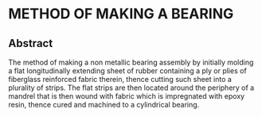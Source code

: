 # METHOD OF MAKING A BEARING

## Abstract
The method of making a non metallic bearing assembly by initially molding a flat longitudinally extending sheet of rubber containing a ply or plies of fiberglass reinforced fabric therein, thence cutting such sheet into a plurality of strips. The flat strips are then located around the periphery of a mandrel that is then wound with fabric which is impregnated with epoxy resin, thence cured and machined to a cylindrical bearing.